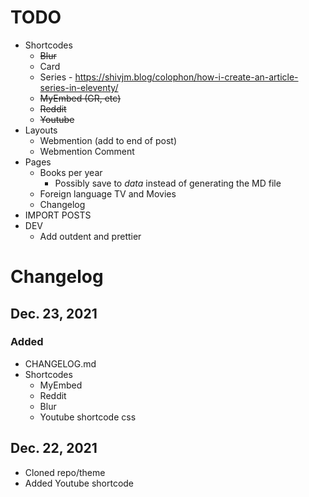 # TODO

* Shortcodes
  * ~~Blur~~
  * Card
  * Series - https://shivjm.blog/colophon/how-i-create-an-article-series-in-eleventy/
  * ~~MyEmbed (GR, etc)~~
  * ~~Reddit~~
  * ~~Youtube~~
* Layouts
  * Webmention (add to end of post)
  * Webmention Comment
* Pages
  * Books per year
    * Possibly save to _data_ instead of generating the MD file
  * Foreign language TV and Movies
  * Changelog
* IMPORT POSTS
* DEV
  * Add outdent and prettier

# Changelog

## Dec. 23, 2021

### Added

* CHANGELOG.md
* Shortcodes
  * MyEmbed
  * Reddit
  * Blur
  * Youtube shortcode css

## Dec. 22, 2021

* Cloned repo/theme
* Added Youtube shortcode